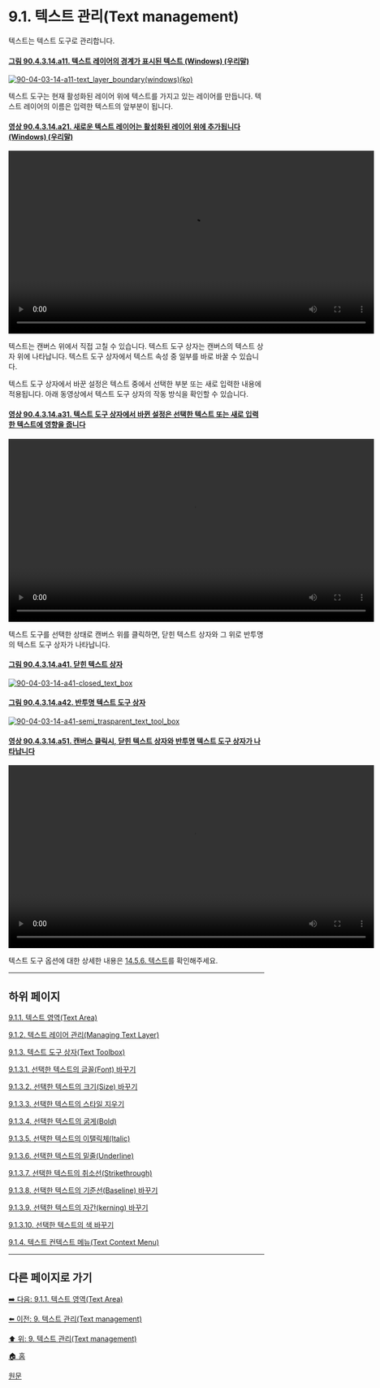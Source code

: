 # 9.1. 텍스트 관리(Text management)
텍스트는 텍스트 도구로 관리합니다. 

#### [그림 90.4.3.14.a11. 텍스트 레이어의 경계가 표시된 텍스트 (Windows) (우리말)](https://wonder13662.github.io/gimp/2.10.36_ko/90-04-03-layersx-14-text_layer.html#%EA%B7%B8%EB%A6%BC-904314a11-%ED%85%8D%EC%8A%A4%ED%8A%B8-%EB%A0%88%EC%9D%B4%EC%96%B4%EC%9D%98-%EA%B2%BD%EA%B3%84%EA%B0%80-%ED%91%9C%EC%8B%9C%EB%90%9C-%ED%85%8D%EC%8A%A4%ED%8A%B8-windows-%EC%9A%B0%EB%A6%AC%EB%A7%90)
[![90-04-03-14-a11-text_layer_boundary(windows)(ko)](https://github.com/wonder13662/gimp/assets/15767104/9b68ca9f-d861-4289-8c20-3eb62b467baa)](https://wonder13662.github.io/gimp/2.10.36_ko/90-04-03-layersx-14-text_layer.html#%EA%B7%B8%EB%A6%BC-904314a11-%ED%85%8D%EC%8A%A4%ED%8A%B8-%EB%A0%88%EC%9D%B4%EC%96%B4%EC%9D%98-%EA%B2%BD%EA%B3%84%EA%B0%80-%ED%91%9C%EC%8B%9C%EB%90%9C-%ED%85%8D%EC%8A%A4%ED%8A%B8-windows-%EC%9A%B0%EB%A6%AC%EB%A7%90)

텍스트 도구는 현재 활성화된 레이어 위에 텍스트를 가지고 있는 레이어를 만듭니다. 텍스트 레이어의 이름은 입력한 텍스트의 앞부분이 됩니다.

#### [영상 90.4.3.14.a21. 새로운 텍스트 레이어는 활성화된 레이어 위에 추가됩니다 (Windows) (우리말)](https://wonder13662.github.io/gimp/2.10.36_ko/90-04-03-layersx-14-text_layer.html#%EC%98%81%EC%83%81-904314a21-%EC%83%88%EB%A1%9C%EC%9A%B4-%ED%85%8D%EC%8A%A4%ED%8A%B8-%EB%A0%88%EC%9D%B4%EC%96%B4%EB%8A%94-%ED%99%9C%EC%84%B1%ED%99%94%EB%90%9C-%EB%A0%88%EC%9D%B4%EC%96%B4-%EC%9C%84%EC%97%90-%EC%B6%94%EA%B0%80%EB%90%A9%EB%8B%88%EB%8B%A4-windows-%EC%9A%B0%EB%A6%AC%EB%A7%90)
<video controls="controls" width="720" environment="MacOS:Sonoma 14.2.1 GIMP 2.10.36" src="https://github.com/wonder13662/gimp/assets/15767104/e28e1ec8-4340-4279-9b81-6d356eb85368"></video>

텍스트는 캔버스 위에서 직접 고칠 수 있습니다. 텍스트 도구 상자는 캔버스의 텍스트 상자 위에 나타납니다. 텍스트 도구 상자에서 텍스트 속성 중 일부를 바로 바꿀 수 있습니다.

텍스트 도구 상자에서 바꾼 설정은 텍스트 중에서 선택한 부분 또는 새로 입력한 내용에 적용됩니다. 아래 동영상에서 텍스트 도구 상자의 작동 방식을 확인할 수 있습니다.

#### [영상 90.4.3.14.a31. 텍스트 도구 상자에서 바뀐 설정은 선택한 텍스트 또는 새로 입력한 텍스트에 영향을 줍니다](https://wonder13662.github.io/gimp/2.10.36_ko/90-04-03-layersx-14-text_layer.html#%EC%98%81%EC%83%81-904314a31-%ED%85%8D%EC%8A%A4%ED%8A%B8-%EB%8F%84%EA%B5%AC-%EC%83%81%EC%9E%90%EC%97%90%EC%84%9C-%EB%B0%94%EB%80%90-%EC%84%A4%EC%A0%95%EC%9D%80-%EC%84%A0%ED%83%9D%ED%95%9C-%ED%85%8D%EC%8A%A4%ED%8A%B8-%EB%98%90%EB%8A%94-%EC%83%88%EB%A1%9C-%EC%9E%85%EB%A0%A5%ED%95%9C-%ED%85%8D%EC%8A%A4%ED%8A%B8%EC%97%90-%EC%98%81%ED%96%A5%EC%9D%84-%EC%A4%8D%EB%8B%88%EB%8B%A4)
<video controls="controls" width="720" src="https://github.com/wonder13662/gimp/assets/15767104/8c821669-981b-4499-bba7-d85d7b925d21"></video>

텍스트 도구를 선택한 상태로 캔버스 위를 클릭하면, 닫힌 텍스트 상자와 그 위로 반투명의 텍스트 도구 상자가 나타납니다.

#### [그림 90.4.3.14.a41. 닫힌 텍스트 상자](https://wonder13662.github.io/gimp/2.10.36_ko/90-04-03-layersx-14-text_layer.html#%EA%B7%B8%EB%A6%BC-904314a41-%EB%8B%AB%ED%9E%8C-%ED%85%8D%EC%8A%A4%ED%8A%B8-%EC%83%81%EC%9E%90)
[![90-04-03-14-a41-closed_text_box](https://github.com/wonder13662/gimp/assets/15767104/c0d962ea-5283-417b-be65-802da004a96f)](https://wonder13662.github.io/gimp/2.10.36_ko/90-04-03-layersx-14-text_layer.html#%EA%B7%B8%EB%A6%BC-904314a41-%EB%8B%AB%ED%9E%8C-%ED%85%8D%EC%8A%A4%ED%8A%B8-%EC%83%81%EC%9E%90)

#### [그림 90.4.3.14.a42. 반투명 텍스트 도구 상자](https://wonder13662.github.io/gimp/2.10.36_ko/90-04-03-layersx-14-text_layer.html#%EA%B7%B8%EB%A6%BC-904314a42-%EB%B0%98%ED%88%AC%EB%AA%85-%ED%85%8D%EC%8A%A4%ED%8A%B8-%EB%8F%84%EA%B5%AC-%EC%83%81%EC%9E%90)
[![90-04-03-14-a41-semi_trasparent_text_tool_box](https://github.com/wonder13662/gimp/assets/15767104/a113b2d4-35a6-46ff-934e-2d467eac2497)](https://wonder13662.github.io/gimp/2.10.36_ko/90-04-03-layersx-14-text_layer.html#%EA%B7%B8%EB%A6%BC-904314a42-%EB%B0%98%ED%88%AC%EB%AA%85-%ED%85%8D%EC%8A%A4%ED%8A%B8-%EB%8F%84%EA%B5%AC-%EC%83%81%EC%9E%90)

#### [영상 90.4.3.14.a51. 캔버스 클릭시, 닫힌 텍스트 상자와 반투명 텍스트 도구 상자가 나타납니다](https://wonder13662.github.io/gimp/2.10.36_ko/90-04-03-layersx-14-text_layer.html#%EC%98%81%EC%83%81-904314a51-%EC%BA%94%EB%B2%84%EC%8A%A4-%ED%81%B4%EB%A6%AD%EC%8B%9C-%EB%8B%AB%ED%9E%8C-%ED%85%8D%EC%8A%A4%ED%8A%B8-%EC%83%81%EC%9E%90%EC%99%80-%EB%B0%98%ED%88%AC%EB%AA%85-%ED%85%8D%EC%8A%A4%ED%8A%B8-%EB%8F%84%EA%B5%AC-%EC%83%81%EC%9E%90%EA%B0%80-%EB%82%98%ED%83%80%EB%82%A9%EB%8B%88%EB%8B%A4)
<video controls="controls" width="720" src="https://github.com/wonder13662/gimp/assets/15767104/9d02267d-6876-4447-8390-f5c8808a8673"></video>

텍스트 도구 옵션에 대한 상세한 내용은 [14.5.6. 텍스트](./14-05-06-text.md)를 확인해주세요.

***

## 하위 페이지

[9.1.1. 텍스트 영역(Text Area)](./09-01-01-text_area.md)

[9.1.2. 텍스트 레이어 관리(Managing Text Layer)](./09-01-02-managing_text_layer.md)

[9.1.3. 텍스트 도구 상자(Text Toolbox)](./09-01-03-text_toolbox.md)

[9.1.3.1. 선택한 텍스트의 글꼴(Font) 바꾸기](./09-01-03-text_toolboxx-01-font.md)

[9.1.3.2. 선택한 텍스트의 크기(Size) 바꾸기](./09-01-03-text_toolboxx-02-size.md)

[9.1.3.3. 선택한 텍스트의 스타일 지우기](./09-01-03-text_toolboxx-03-clear.md)

[9.1.3.4. 선택한 텍스트의 굵게(Bold)](./09-01-03-text_toolboxx-04-bold.md)

[9.1.3.5. 선택한 텍스트의 이탤릭체(Italic)](./09-01-03-text_toolboxx-05-italic.md)

[9.1.3.6. 선택한 텍스트의 밑줄(Underline)](./09-01-03-text_toolboxx-06-underline.md)

[9.1.3.7. 선택한 텍스트의 취소선(Strikethrough)](./09-01-03-text_toolboxx-07-strikethrough.md)

[9.1.3.8. 선택한 텍스트의 기준선(Baseline) 바꾸기](./09-01-03-text_toolboxx-08-baseline.md)

[9.1.3.9. 선택한 텍스트의 자간(kerning) 바꾸기](./09-01-03-text_toolboxx-09-kerning.md)

[9.1.3.10. 선택한 텍스트의 색 바꾸기](./09-01-03-text_toolboxx-10-color.md)

[9.1.4. 텍스트 컨텍스트 메뉴(Text Context Menu)](./09-01-04-text_context_menu.md)

***

## 다른 페이지로 가기
[➡️ 다음: 9.1.1. 텍스트 영역(Text Area)](./09-01-01-text_area.md)

[⬅️ 이전: 9. 텍스트 관리(Text management)](./09-00-text-management.md)

[⬆️ 위: 9. 텍스트 관리(Text management)](./09-00-text-management.md)

[🏠 홈](./00-home.md)

[원문](https://docs.gimp.org/2.10/ko/gimp-image-text-management.html#gimp-text-management)
